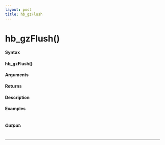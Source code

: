 ```yaml
---
layout: post
title: hb_gzFlush
---
```


# hb_gzFlush()


#### Syntax

#### hb_gzFlush()

#### Arguments

#### Returns

#### Description

#### Examples

```

```

##### Output:

```

```

---